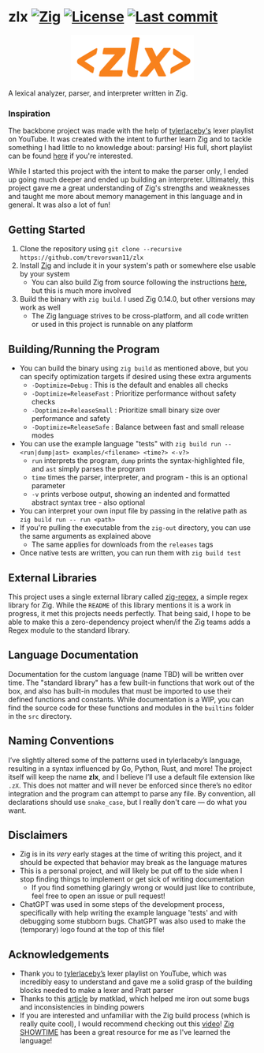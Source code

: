 # zlx [![Zig](https://ziglang.org/)](https://img.shields.io/badge/zig-0.14.0-orange) [![License](LICENSE)](https://img.shields.io/github/license/trevorswan11/zlx) [![Last commit](https://github.com/trevorswan11/zlx)](https://img.shields.io/github/last-commit/trevorswan11/zlx)

<p align="center">
  <img src="/resources/zlx-logo-v2.png" alt="zlx logo" width="250"/>
</p>

A lexical analyzer, parser, and interpreter written in Zig.

### Inspiration
The backbone project was made with the help of [tylerlaceby's](https://www.youtube.com/@tylerlaceby) lexer playlist on YouTube. It was created with the intent to further learn Zig and to tackle something I had little to no knowledge about: parsing! His full, short playlist can be found [here](https://www.youtube.com/playlist?list=PL_2VhOvlMk4XDeq2eOOSDQMrbZj9zIU_b) if you're interested. 

While I started this project with the intent to make the parser only, I ended up going much deeper and ended up building an interpreter. Ultimately, this project gave me a great understanding of Zig's strengths and weaknesses and taught me more about memory management in this language and in general. It was also a lot of fun!

## Getting Started
1. Clone the repository using `git clone --recursive https://github.com/trevorswan11/zlx`
2. Install [Zig](https://ziglang.org/) and include it in your system's path or somewhere else usable by your system
    - You can also build Zig from source following the instructions [here](https://github.com/ziglang/zig), but this is much more involved 
3. Build the binary with `zig build`. I used Zig 0.14.0, but other versions may work as well
    - The Zig language strives to be cross-platform, and all code written or used in this project is runnable on any platform  

## Building/Running the Program
- You can build the binary using `zig build` as mentioned above, but you can specify optimization targets if desired using these extra arguments
    - `-Doptimize=Debug`        : This is the default and enables all checks
    - `-Doptimize=ReleaseFast`  : Prioritize performance without safety checks
    - `-Doptimize=ReleaseSmall` : Prioritize small binary size over performance and safety
    - `-Doptimize=ReleaseSafe`  : Balance between fast and small release modes 
- You can use the example language "tests" with `zig build run -- <run|dump|ast> examples/<filename> <time?> <-v?>`
    - `run` interprets the program, `dump` prints the syntax-highlighted file, and `ast` simply parses the program
    - `time` times the parser, interpreter, and program - this is an optional parameter
    - `-v` prints verbose output, showing an indented and formatted abstract syntax tree - also optional
- You can interpret your own input file by passing in the relative path as `zig build run -- run <path>`
- If you're pulling the executable from the `zig-out` directory, you can use the same arguments as explained above
    - The same applies for downloads from the `releases` tags
- Once native tests are written, you can run them with `zig build test`

## External Libraries
This project uses a single external library called [zig-regex](https://github.com/tiehuis/zig-regex), a simple regex library for Zig. While the `README` of this library mentions it is a work in progress, it met this projects needs perfectly. That being said, I hope to be able to make this a zero-dependency project when/if the Zig teams adds a Regex module to the standard library.

## Language Documentation
Documentation for the custom language (name TBD) will be written over time. The "standard library" has a few built-in functions that work out of the box, and also has built-in modules that must be imported to use their defined functions and constants. While documentation is a WIP, you can find the source code for these functions and modules in the `builtins` folder in the `src` directory.

## Naming Conventions
I’ve slightly altered some of the patterns used in tylerlaceby’s language, resulting in a syntax influenced by Go, Python, Rust, and more! The project itself will keep the name **zlx**, and I believe I’ll use a default file extension like `.zX`. This does not matter and will never be enforced since there’s no editor integration and the program can attempt to parse any file. By convention, all declarations should use `snake_case`, but I really don't care — do what you want.

## Disclaimers
- Zig is in its _very_ early stages at the time of writing this project, and it should be expected that behavior may break as the language matures
- This is a personal project, and will likely be put off to the side when I stop finding things to implement or get sick of writing documentation
    - If you find something glaringly wrong or would just like to contribute, feel free to open an issue or pull request!
- ChatGPT was used in some steps of the development process, specifically with help writing the example language 'tests' and with debugging some stubborn bugs. ChatGPT was also used to make the (temporary) logo found at the top of this file!

## Acknowledgements
- Thank you to [tylerlaceby’s](https://www.youtube.com/@tylerlaceby) lexer playlist on YouTube, which was incredibly easy to understand and gave me a solid grasp of the building blocks needed to make a lexer and Pratt parser
- Thanks to this [article](https://matklad.github.io/2020/04/13/simple-but-powerful-pratt-parsing.html) by matklad, which helped me iron out some bugs and inconsistencies in binding powers
- If you are interested and unfamiliar with the Zig build process (which is really quite cool), I would recommend checking out this [video](https://youtu.be/jy7w_7JZYyw?si=7GtNPmn-OZtj9b7X)! [Zig SHOWTIME](https://www.youtube.com/@ZigSHOWTIME/featured) has been a great resource for me as I've learned the language!

